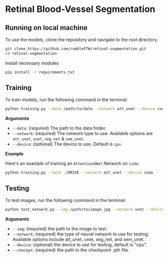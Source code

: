 # Retinal Blood-Vessel Segmentation

## **Running on local machine**

To use the models, clone the repository and navigate to the root directory.

```bash
git clone https://github.com/rumbleFTW/retinal-segmentation.git
cd retinal-segmentation
```

Install necessary modules

```bash
pip install -r requirements.txt
```

## **Training**

To train models, run the following command in the terminal:

```bash
python training.py --data /path/to/data --network att_unet --device cuda
```

**Arguments**

- `--data`: (required) The path to the data folder.
- `--network`: (required) The network type to use. Available options are `att_unet`, `unet`, `seg_net` & `sem_unet`.
- `--device`: (optional) The device to use. Default is `cpu`.

**Example**

Here's an example of training an `AttentionUNet` Network on `cuda`:

```bash
python training.py --data ./DRIVE --network att_unet --device cuda
```

## **Testing**

To test images, run the following command in the terminal:

```bash
python test_network.py --img /path/to/image.jpg --network unet --device cpu --checkpt /path/to/checkpoint.pth
```

**Arguments**

- `--img`: (required) the path to the image to test.
- `--network`: (required) the type of neural network to use for testing. Available options include att_unet, unet, seg_net, and sem_unet.
- `--device`: (optional) the device to use for testing, default is "cpu".
- `--checkpt`: (required) the path to the checkpoint .pth file.
